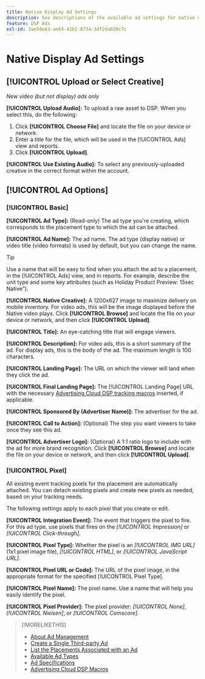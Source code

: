 ```yaml
---
title: Native Display Ad Settings
description: See descriptions of the available ad settings for native display ads.
feature: DSP Ads
exl-id: 3ae59e63-ae64-41b2-8734-3df2da020c7c
---
```

# Native Display Ad Settings

## [!UICONTROL Upload or Select Creative]

*New video (but not display) ads only*

**[!UICONTROL Upload Audio]:** To upload a raw asset to DSP. When you select this, do the following:

1. Click **[!UICONTROL Choose File]** and locate the file on your device or network.
1. Enter a title for the file, which will be used in the [!UICONTROL Ads] view and reports.
1. Click **[!UICONTROL Upload]**.

**[!UICONTROL Use Existing Audio]:** To select any previously-uploaded creative in the correct format within the account.

## [!UICONTROL Ad Options]

### [!UICONTROL Basic]

**[!UICONTROL Ad Type]:** (Read-only) The ad type you're creating, which corresponds to the placement type to which the ad can be attached.

**[!UICONTROL Ad Name]:** The ad name. The ad type (display native) or video title (video formats) is used by default, but you can change the name.

>[!TIP]
>
> Use a name that will be easy to find when you attach the ad to a placement, in the [!UICONTROL Ads] view, and in reports. For example, describe the unit type and some key attributes (such as Holiday Product Preview: 15sec Native”).

**[!UICONTROL Native Creative]:** A 1200x627 image to maximize delivery on mobile inventory. For video ads, this will be the image displayed before the Native video plays. Click **[!UICONTROL Browse]** and locate the file on your device or network, and then click **[!UICONTROL Upload]**.

**[!UICONTROL Title]:** An eye-catching title that will engage viewers.

**[!UICONTROL Description]:** For video ads, this is a short summary of the ad. For display ads, this is the body of the ad. The maximum length is 100 characters.

**[!UICONTROL Landing Page]:** The URL on which the viewer will land when they click the ad.

**[!UICONTROL Final Landing Page]:** The [!UICONTROL Landing Page] URL with the necessary [Advertising Cloud DSP tracking macros](/help/dsp/campaign-management/macros.md) inserted, if applicable.

**[!UICONTROL Sponsored By (Advertiser Name)]:** The advertiser for the ad.

**[!UICONTROL Call to Action]:** (Optional) The step you want viewers to take once they see this ad.

**[!UICONTROL Advertiser Logo]:** (Optional) A 1:1 ratio logo to include with the ad for more brand recognition. Click **[!UICONTROL Browse]** and locate the file on your device or network, and then click **[!UICONTROL Upload]**.

### [!UICONTROL Pixel]

All existing event tracking pixels for the placement are automatically attached. You can detach existing pixels and create new pixels as needed, based on your tracking needs.

The following settings apply to each pixel that you create or edit.

**[!UICONTROL Integration Event]:** The event that triggers the pixel to fire. For this ad type, use pixels that fires on the *[!UICONTROL Impression]* or *[!UICONTROL Click-through]*.

**[!UICONTROL Pixel Type]:** Whether the pixel is an *[!UICONTROL IMG URL]* (1x1 pixel image file), *[!UICONTROL HTML]*, or *[!UICONTROL JavaScript URL]*.

**[!UICONTROL Pixel URL or Code]:** The URL of the pixel image, in the appropriate format for the specified [!UICONTROL Pixel Type].

**[!UICONTROL Pixel Name]:** The pixel name. Use a name that will help you easily identify the pixel.

**[!UICONTROL Pixel Provider]:** The pixel provider: *[!UICONTROL None]*, *[!UICONTROL Nielsen]*, or *[!UICONTROL Comscore]*.

>[!MORELIKETHIS]
>
>* [About Ad Management](ad-about.md)
>* [Create a Single Third-party Ad](ad-create.md)
>* [List the Placements Associated with an Ad](/help/dsp/campaign-management/ads/ad-list-placements.md)
>* [Available Ad Types](ad-types.md)
>* [Ad Specifications](/help/dsp/assets/ad-specs.pdf)
>* [Advertising Cloud DSP Macros](/help/dsp/campaign-management/macros.md)
